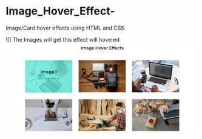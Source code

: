 # Image_Hover_Effect-
Image/Card hover effects using HTML and CSS


![] The Images will get this effect will hovered
![](website_view.png)
